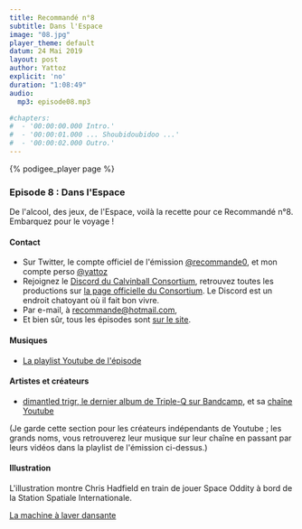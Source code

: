 ```yaml
---
title: Recommandé n°8
subtitle: Dans l'Espace
image: "08.jpg"
player_theme: default
datum: 24 Mai 2019
layout: post
author: Yattoz
explicit: 'no'
duration: "1:08:49"
audio:
  mp3: episode08.mp3

#chapters:
#  - '00:00:00.000 Intro.'
#  - '00:00:01.000 ... Shoubidoubidoo ...'
#  - '00:00:02.000 Outro.'
---
```


{% podigee_player page %}

### Episode 8 : Dans l'Espace

De l'alcool, des jeux, de l'Espace, voilà la recette pour ce Recommandé n°8. Embarquez pour le voyage !

#### Contact

- Sur Twitter, le compte officiel de l'émission [@recommande0](https://twitter.com/recommande0), et mon compte perso [@yattoz](https://twitter.com/yattoz)
- Rejoignez le [Discord du Calvinball Consortium](https://discord.gg/4RnA9v7), retrouvez toutes les productions sur [la page officielle du Consortium](https://calvinballradio.wordpress.com/). Le Discord est un endroit chatoyant où il fait bon vivre.
- Par e-mail, à [recommande@hotmail.com](mailto:recommande@hotmail.com),
- Et bien sûr, tous les épisodes sont [sur le site](https://recommande.duckdns.org).

#### Musiques

  * [La playlist Youtube de l'épisode](https://www.youtube.com/playlist?list=PLNjXbZkItxtbJFjFmRPhPCqp1sYnHdm7K)

#### Artistes et créateurs

  * [dimantled trigr, le dernier album de Triple-Q sur Bandcamp](https://triple-q.bandcamp.com/album/dismantled-trigr), et sa [chaîne Youtube](https://www.youtube.com/user/TripleKyun/videos)

(Je garde cette section pour les créateurs indépendants de Youtube ; les grands noms, vous retrouverez leur musique sur leur chaîne en passant par leurs vidéos dans la playlist de l'émission ci-dessus.)

#### Illustration

L'illustration montre Chris Hadfield en train de jouer Space Oddity à bord de la Station Spatiale Internationale.

[La machine à laver dansante](https://www.youtube.com/watch?v=EmneLbvX4AU)
